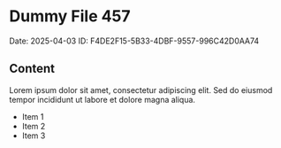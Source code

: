 # Dummy File 457

Date: 2025-04-03
ID: F4DE2F15-5B33-4DBF-9557-996C42D0AA74

## Content

Lorem ipsum dolor sit amet, consectetur adipiscing elit.
Sed do eiusmod tempor incididunt ut labore et dolore magna aliqua.

* Item 1
* Item 2
* Item 3
